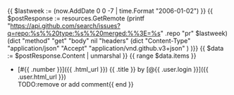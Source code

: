 {{ $lastweek := (now.AddDate 0 0 -7 | time.Format "2006-01-02") }}
{{ $postResponse := resources.GetRemote (printf "https://api.github.com/search/issues?q=repo:%s%%20type:%s%%20merged:%%3E=%s" .repo "pr" $lastweek) (dict
    "method" "get"
    "body" nil
    "headers" (dict
        "Content-Type" "application/json"
        "Accept" "application/vnd.github.v3+json"
    )
)}}
{{ $data := $postResponse.Content | unmarshal }}
{{ range $data.items }}

- [#{{ .number }}]({{ .html_url }}) {{ .title }} by [@{{ .user.login }}]({{ .user.html_url }})<br>
  TODO:remove or add comment{{ end }}
